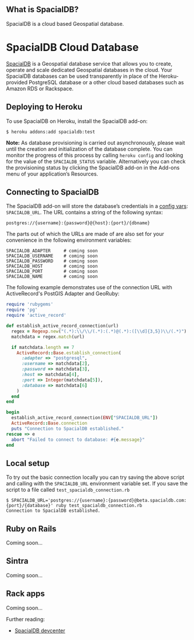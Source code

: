 ## What is SpacialDB?

SpacialDB is a cloud based Geospatial database.


# SpacialDB Cloud Database

[SpacialDB][1] is a Geospatial database service that allows you to create, operate and scale dedicated Geospatial databases in the cloud. Your SpacialDB databases can be used transparently in place of the Heroku-provided PostgreSQL database or a other cloud based databases such as Amazon RDS or Rackspace.

   [1]: http://www.spacialdb.com (SpacialDB)
   

## Deploying to Heroku

To use SpacialDB on Heroku, install the SpacialDB add-on:

```console
$ heroku addons:add spacialdb:test
```

**Note:** As database provisioning is carried out asynchronously, please wait until the creation and initialization of the database complete. You can monitor the progress of this process by calling `heroku config` and looking for the value of the `SPACIALDB_STATUS` variable. Alternatively you can check the provisioning status by clicking the SpacialDB add-on in the Add-ons menu of your application’s Resources.


## Connecting to SpacialDB

The SpacialDB add-on will store the database’s credentials in a [config
vars][2]: `SPACIALDB_URL`. The URL contains a string of the following syntax:


  [2]: http://docs.heroku.com/config-vars (Heroku Config Vars)

    postgres://{username}:{password}@{host}:{port}/{dbname}

The parts out of which the URLs are made of are also set for your convenience in the following environment variables:

```console
SPACIALDB_ADAPTER     # coming soon
SPACIALDB_USERNAME    # coming soon
SPACIALDB_PASSWORD    # coming soon
SPACIALDB_HOST        # coming soon
SPACIALDB_PORT        # coming soon
SPACIALDB_NAME        # coming soon
```

The following example demonstrates use of the connection URL with ActiveRecord's PostGIS Adapter and GeoRuby:

```ruby
require 'rubygems'
require 'pg'
require 'active_record'

def establish_active_record_connection(url)
  regex = Regexp.new("(.*):\\/\\/(.*):(.*)@(.*):([\\d]{3,5})\\/(.*)")
  matchdata = regex.match(url)

  if matchdata.length == 7
    ActiveRecord::Base.establish_connection(
      :adapter => "postgresql",
      :username => matchdata[2],
      :password => matchdata[3],
      :host => matchdata[4],
      :port => Integer(matchdata[5]),
      :database => matchdata[6]
    )
  end
end

begin
  establish_active_record_connection(ENV["SPACIALDB_URL"])
  ActiveRecord::Base.connection
  puts "Connection to SpacialDB established."
rescue => e
  abort "Failed to connect to database: #{e.message}"
end
```

## Local setup

To try out the basic connection locally you can try saving the above script and calling with the `SPACIALDB_URL` environment variable set. If you save the script to a file called `test_spacialdb_connection.rb`

```console
$ SPACIALDB_URL='postgres://{username}:{password}@beta.spacialdb.com:{port}/{database}' ruby test_spacialdb_connection.rb
Connection to SpacialDB established.
```

## Ruby on Rails

Coming soon...

## Sintra

Coming soon...

## Rack apps

Coming soon...


Further reading:

  * [SpacialDB devcenter](http://devcenter.spacialdb.com)
